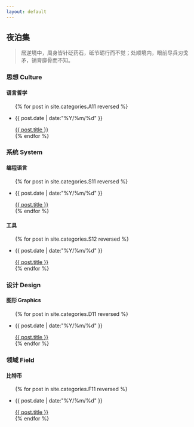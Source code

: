```yaml
---
layout: default
---
```


<div class="intro-img"></div>

##  夜泊集

> 居逆境中，周身皆针砭药石，砥节砺行而不觉；处顺境内，眼前尽兵刃戈矛，销膏靡骨而不知。

###  思想 Culture

####  语言哲学

<ul class = "main-list">
    {% for post in site.categories.A11 reversed %}
        <li><p class = "post-date">{{ post.date | date:"%Y/%m/%d" }}</p><a href="{{ post.url }}">{{ post.title }}</a></li>
    {% endfor %}
</ul>

###  系统 System

####  编程语言

<ul class = "main-list">
    {% for post in site.categories.S11 reversed %}
        <li><p class = "post-date">{{ post.date | date:"%Y/%m/%d" }}</p><a href="{{ post.url }}">{{ post.title }}</a></li>
    {% endfor %}
</ul>

####  工具

<ul class = "main-list">
    {% for post in site.categories.S12 reversed %}
        <li><p class = "post-date">{{ post.date | date:"%Y/%m/%d" }}</p><a href="{{ post.url }}">{{ post.title }}</a></li>
    {% endfor %}
</ul>

###  设计 Design

####  图形 Graphics

<ul class = "main-list">
    {% for post in site.categories.D11 reversed %}
        <li><p class = "post-date">{{ post.date | date:"%Y/%m/%d" }}</p><a href="{{ post.url }}">{{ post.title }}</a></li>
    {% endfor %}
</ul>

###  领域 Field

####  比特币

<ul class = "main-list">
    {% for post in site.categories.F11 reversed %}
        <li><p class = "post-date">{{ post.date | date:"%Y/%m/%d" }}</p><a href="{{ post.url }}">{{ post.title }}</a></li>
    {% endfor %}
</ul>